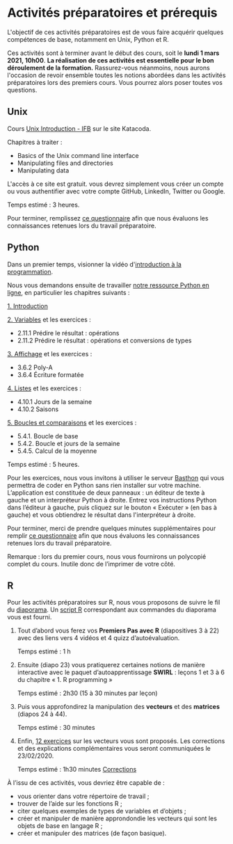 # Activités préparatoires et prérequis

L'objectif de ces activités préparatoires est de vous faire acquérir quelques compétences de base, notamment en Unix, Python et R. 

Ces activités sont à terminer avant le début des cours, soit le **lundi 1 mars 2021, 10h00**. **La réalisation de ces activités est essentielle pour le bon déroulement de la formation.** Rassurez-vous néanmoins, nous aurons l'occasion de revoir ensemble toutes les notions abordées dans les activités préparatoires lors des premiers cours. Vous pourrez alors poser toutes vos questions.

## Unix

Cours [Unix Introduction - IFB](https://www.katacoda.com/ifb-elixirfr/courses/ifb-unix) sur le site Katacoda.

Chapitres à traiter :

- Basics of the Unix command line interface
- Manipulating files and directories
- Manipulating data

L'accès à ce site est gratuit. vous devrez simplement vous créer un compte ou vous authentifier avec votre compte GitHub, LinkedIn, Twitter ou Google.

Temps estimé : 3 heures.

Pour terminer, remplissez [ce questionnaire](https://forms.gle/NBJNgW4ERoqJHC7y8) afin que nous évaluons les connaissances retenues lors du travail préparatoire.


## Python

Dans un premier temps, visionner la vidéo d'[introduction à la programmation](https://www.youtube.com/watch?v=N9URJ4yVuGA).

Nous vous demandons ensuite de travailler [notre ressource Python en ligne](https://python.sdv.univ-paris-diderot.fr/), en particulier les chapitres suivants :

[1. Introduction](https://python.sdv.univ-paris-diderot.fr/01_introduction/)

[2. Variables](https://python.sdv.univ-paris-diderot.fr/02_variables/) et les exercices :

- 2.11.1 Prédire le résultat : opérations
- 2.11.2 Prédire le résultat : opérations et conversions de types

[3. Affichage](https://python.sdv.univ-paris-diderot.fr/03_affichage/) et les exercices :

- 3.6.2 Poly-A
- 3.6.4 Écriture formatée

[4. Listes](https://python.sdv.univ-paris-diderot.fr/04_listes/) et les exercices :

- 4.10.1 Jours de la semaine
- 4.10.2 Saisons

[5. Boucles et comparaisons](https://python.sdv.univ-paris-diderot.fr/05_boucles_comparaisons/) et les exercices :

- 5.4.1. Boucle de base
- 5.4.2. Boucle et jours de la semaine
- 5.4.5. Calcul de la moyenne

Temps estimé : 5 heures.

Pour les exercices, nous vous invitons à utiliser le serveur [Basthon](https://console.basthon.fr/) qui vous permettra de coder en Python sans rien installer sur votre machine. L’application est constituée de deux panneaux : un éditeur de texte à gauche et un interpréteur Python à droite. Entrez vos instructions Python dans l’éditeur à gauche, puis cliquez sur le bouton « Exécuter » (en bas à gauche) et vous obtiendrez le résultat dans l'interpréteur à droite.

Pour terminer, merci de prendre quelques minutes supplémentaires pour remplir [ce questionnaire](https://forms.gle/gy4TWvSX62kCA4m59) afin que nous évaluons les connaissances retenues lors du travail préparatoire.

Remarque : lors du premier cours, nous vous fournirons un polycopié complet du cours. Inutile donc de l’imprimer de votre côté.


## R

Pour les activités préparatoires sur R, nous vous proposons de suivre le fil du [diaporama](prerequis_diaporama_r.pdf). Un [script R](prerequis_script.R) correspondant aux commandes du diaporama vous est fourni.

1. Tout d’abord vous ferez vos **Premiers Pas avec R** (diapositives 3 à 22) avec des liens vers 4 vidéos et 4 quizz d’autoévaluation.

    Temps estimé : 1 h

2. Ensuite (diapo 23) vous pratiquerez certaines notions de manière interactive avec le paquet d’autoapprentissage **SWIRL** : leçons 1 et 3 à 6 du chapitre « 1. R programming »

    Temps estimé : 2h30 (15 à 30 minutes par leçon)

3. Puis vous approfondirez la manipulation des **vecteurs** et des **matrices** (diapos 24 à 44).

    Temps estimé : 30 minutes

4. Enfin, [12 exercices](prerequis_exercices_r.pdf) sur les vecteurs vous sont proposés. Les corrections et des explications complémentaires vous seront communiquées le 23/02/2020.

    Temps estimé : 1h30 minutes
     [Corrections](prerequis_corrections.R) 

À l’issu de ces activités, vous devriez être capable de :
- vous orienter dans votre répertoire de travail ;
- trouver de l’aide sur les fonctions R ;
- citer quelques exemples de types de variables et d’objets ;
- créer et manipuler de manière approndondie les vecteurs qui sont les objets de base en langage R ;
- créer et manipuler des matrices (de façon basique).
